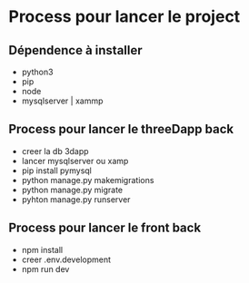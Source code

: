 # Process pour lancer le project #

## Dépendence à installer ##

- python3
- pip
- node
- mysqlserver | xammp

## Process pour lancer le threeDapp back ##

- creer la db 3dapp
- lancer mysqlserver ou xamp 
- pip install pymysql
- python manage.py makemigrations
- python manage.py migrate
- pyhton manage.py runserver

## Process pour lancer le front back ##
- npm install
- creer .env.development
- npm run dev

